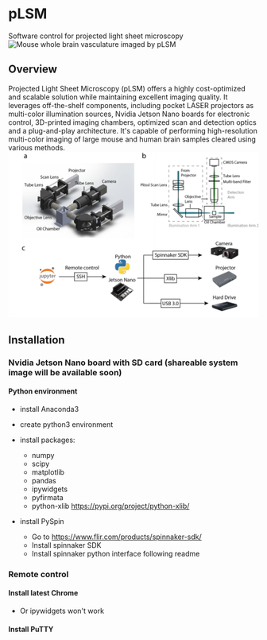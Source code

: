 # pLSM
 Software control for projected light sheet microscopy
![Mouse whole brain vasculature imaged by pLSM](./Img/vascPLSM.png)

## Overview
Projected Light Sheet Microscopy (pLSM) offers a highly cost-optimized and scalable solution while maintaining excellent imaging quality. It leverages off-the-shelf components, including pocket LASER projectors as multi-color illumination sources, Nvidia Jetson Nano boards for electronic control, 3D-printed imaging chambers, optimized scan and detection optics and a plug-and-play architecture. It's capable of performing high-resolution multi-color imaging of large mouse and human brain samples cleared using various methods. 
![pLSM setup](./Img/setup.png)

## Installation
### Nvidia Jetson Nano board with SD card (shareable system image will be available soon)
#### Python environment
- install Anaconda3
- create python3 environment
- install packages:
  - numpy
  - scipy
  - matplotlib
  - pandas
  - ipywidgets
  - pyfirmata
  - python-xlib https://pypi.org/project/python-xlib/

- install PySpin
  - Go to https://www.flir.com/products/spinnaker-sdk/ 
  - Install spinnaker SDK
  - Install spinnaker python interface following readme


### Remote control
#### Install latest Chrome
- Or ipywidgets won't work
#### Install PuTTY

